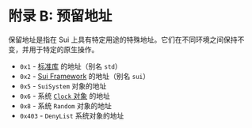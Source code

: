 # 附录 B: 预留地址

保留地址是指在 Sui 上具有特定用途的特殊地址。它们在不同环境之间保持不变，并用于特定的原生操作。

- `0x1` - [标准库](./../move-basics/standard-library.md) 的地址（别名 `std`）
- `0x2` - [Sui Framework](./../programmability/sui-framework.md) 的地址（别名 `sui`）
- `0x5` - `SuiSystem` 对象的地址
- `0x6` - 系统 [`Clock` 对象](./../programmability/epoch-and-time.md) 的地址
- `0x8` - 系统 `Random` 对象的地址
- `0x403` - `DenyList` 系统对象的地址